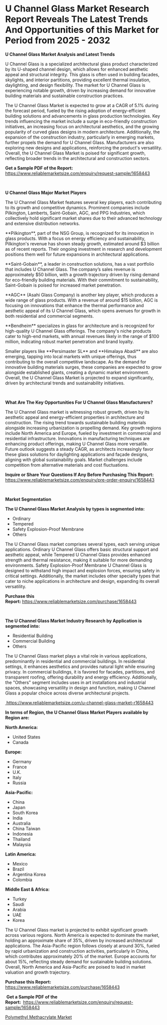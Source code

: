 <p><h1>U Channel Glass Market Research Report Reveals The Latest Trends And Opportunities of this Market for Period from 2025 - 2032</h1></p><p><strong>U Channel Glass Market Analysis and Latest Trends</strong></p>
<p><p>U Channel Glass is a specialized architectural glass product characterized by its U-shaped channel design, which allows for enhanced aesthetic appeal and structural integrity. This glass is often used in building facades, skylights, and interior partitions, providing excellent thermal insulation, daylighting, and design flexibility. The market for U Channel Glass is experiencing notable growth, driven by increasing demand for innovative building materials and sustainable construction practices.</p><p>The U Channel Glass Market is expected to grow at a CAGR of 5.1% during the forecast period, fueled by the rising adoption of energy-efficient building solutions and advancements in glass production technologies. Key trends influencing the market include a surge in eco-friendly construction initiatives, an increasing focus on architectural aesthetics, and the growing popularity of curved glass designs in modern architecture. Additionally, the expansion of the construction industry, particularly in emerging markets, further propels the demand for U Channel Glass. Manufacturers are also exploring new designs and applications, reinforcing the product's versatility. Overall, the U Channel Glass Market is poised for significant growth, reflecting broader trends in the architectural and construction sectors.</p></p>
<p><strong>Get a Sample PDF of the Report:&nbsp;</strong> <a href="https://www.reliablemarketsize.com/enquiry/request-sample/1658443?utm_campaign=2892&utm_medium=2&utm_source=Github&utm_content=ia&utm_term=31032025&utm_id=u-channel-glass">https://www.reliablemarketsize.com/enquiry/request-sample/1658443</a></p>
<p>&nbsp;</p>
<p><strong>U Channel Glass Major Market Players</strong></p>
<p><p>The U Channel Glass Market features several key players, each contributing to its growth and competitive dynamics. Prominent companies include Pilkington, Lamberts, Saint-Gobain, AGC, and PPG Industries, which collectively hold significant market shares due to their advanced technology and extensive distribution networks.</p><p>**Pilkington**, part of the NSG Group, is recognized for its innovation in glass products. With a focus on energy efficiency and sustainability, Pilkington's revenue has shown steady growth, estimated around $3 billion as of recent reports. Their ongoing investment in research and development positions them well for future expansions in architectural applications.</p><p>**Saint-Gobain**, a leader in construction solutions, has a vast portfolio that includes U Channel Glass. The company’s sales revenue is approximately $50 billion, with a growth trajectory driven by rising demand for eco-friendly building materials. With their commitment to sustainability, Saint-Gobain is poised for increased market penetration.</p><p>**AGC** (Asahi Glass Company) is another key player, which produces a wide range of glass products. With a revenue of around $15 billion, AGC is focusing on innovations that enhance the thermal performance and aesthetic appeal of its U Channel Glass, which opens avenues for growth in both residential and commercial segments.</p><p>**Bendheim** specializes in glass for architecture and is recognized for high-quality U Channel Glass offerings. The company's niche products cater to high-end markets, with annual revenues likely in the range of $100 million, indicating robust market penetration and brand loyalty.</p><p>Smaller players like **Persimaster SL** and **Himalaya Abadi** are also emerging, tapping into local markets with unique offerings, thus contributing to the overall competitive landscape. As the demand for innovative building materials surges, these companies are expected to grow alongside established giants, creating a dynamic market environment. Overall, the U Channel Glass Market is projected to expand significantly, driven by architectural trends and sustainability initiatives.</p></p>
<p>&nbsp;</p>
<p><strong>What Are The Key Opportunities For U Channel Glass Manufacturers?</strong></p>
<p><p>The U Channel Glass market is witnessing robust growth, driven by its aesthetic appeal and energy-efficient properties in architecture and construction. The rising trend towards sustainable building materials alongside increasing urbanization is propelling demand. Key growth regions include North America and Europe, fueled by investment in commercial and residential infrastructure. Innovations in manufacturing techniques are enhancing product offerings, making U Channel Glass more versatile. Future outlook suggests a steady CAGR, as architects increasingly favor these glass solutions for daylighting applications and façade designs, aligning with global sustainability goals. Market challenges include competition from alternative materials and cost fluctuations.</p></p>
<p><strong>Inquire or Share Your Questions If Any Before Purchasing This Report:</strong> <a href="https://www.reliablemarketsize.com/enquiry/pre-order-enquiry/1658443?utm_campaign=2892&utm_medium=2&utm_source=Github&utm_content=ia&utm_term=31032025&utm_id=u-channel-glass">https://www.reliablemarketsize.com/enquiry/pre-order-enquiry/1658443</a></p>
<p>&nbsp;</p>
<p><strong>Market Segmentation</strong></p>
<p><strong>The U Channel Glass Market Analysis by types is segmented into:</strong></p>
<p><ul><li>Ordinary</li><li>Tempered</li><li>Safety Explosion-Proof Membrane</li><li>Others</li></ul></p>
<p><p>The U Channel Glass market comprises several types, each serving unique applications. Ordinary U Channel Glass offers basic structural support and aesthetic appeal, while Tempered U Channel Glass provides enhanced strength and thermal resistance, making it suitable for more demanding environments. Safety Explosion-Proof Membrane U Channel Glass is designed to withstand high impact and explosion forces, ensuring safety in critical settings. Additionally, the market includes other specialty types that cater to niche applications in architecture and design, expanding its overall versatility.</p></p>
<p><strong>Purchase this Report:&nbsp;</strong><a href="https://www.reliablemarketsize.com/purchase/1658443?utm_campaign=2892&utm_medium=2&utm_source=Github&utm_content=ia&utm_term=31032025&utm_id=u-channel-glass">https://www.reliablemarketsize.com/purchase/1658443</a></p>
<p>&nbsp;</p>
<p><strong>The U Channel Glass Market Industry Research by Application is segmented into:</strong></p>
<p><ul><li>Residential Building</li><li>Commercial Building</li><li>Others</li></ul></p>
<p><p>The U Channel Glass market plays a vital role in various applications, predominantly in residential and commercial buildings. In residential settings, it enhances aesthetics and provides natural light while ensuring privacy. In commercial buildings, it is favored for facades, partitions, and transparent roofing, offering durability and energy efficiency. Additionally, the "Others" segment includes uses in art installations and industrial spaces, showcasing versatility in design and function, making U Channel Glass a popular choice across diverse architectural projects.</p></p>
<p><a href="https://www.reliablemarketsize.com/u-channel-glass-market-r1658443?utm_campaign=2892&utm_medium=2&utm_source=Github&utm_content=ia&utm_term=31032025&utm_id=u-channel-glass">&nbsp;https://www.reliablemarketsize.com/u-channel-glass-market-r1658443</a></p>
<p><strong>In terms of Region, the U Channel Glass Market Players available by Region are:</strong></p>
<p>
    <p> <strong> North America: </strong>
        <ul>
            <li>United States</li>
            <li>Canada</li>
        </ul>
        </p> 
    <p> <strong> Europe: </strong>
        <ul>
            <li>Germany</li>
            <li>France</li>
            <li>U.K.</li>
            <li>Italy</li>
            <li>Russia</li>
        </ul>
        </p> 
    <p> <strong> Asia-Pacific: </strong>
        <ul>
            <li>China</li>
            <li>Japan</li>
            <li>South Korea</li>
            <li>India</li>
            <li>Australia</li>
            <li>China Taiwan</li>
            <li>Indonesia</li>
            <li>Thailand</li>
            <li>Malaysia</li>
        </ul>
        </p> 
    <p> <strong> Latin America: </strong>
        <ul>
            <li>Mexico</li>
            <li>Brazil</li>
            <li>Argentina Korea</li>
            <li>Colombia</li>
        </ul>
        </p> 
    <p> <strong> Middle East & Africa: </strong>
        <ul>
            <li>Turkey</li>
            <li>Saudi</li>
            <li>Arabia</li>
            <li>UAE</li>
            <li>Korea</li>
        </ul>
    </p>
    </p>
<p><p>The U Channel Glass market is projected to exhibit significant growth across various regions. North America is expected to dominate the market, holding an approximate share of 35%, driven by increased architectural applications. The Asia-Pacific region follows closely at around 30%, fueled by rapid urbanization and construction activities, particularly in China, which contributes approximately 20% of the market. Europe accounts for about 15%, reflecting steady demand for sustainable building solutions. Overall, North America and Asia-Pacific are poised to lead in market valuation and growth trajectory.</p></p>
<p><strong>Purchase this Report: </strong><a href="https://www.reliablemarketsize.com/purchase/1658443?utm_campaign=2892&utm_medium=2&utm_source=Github&utm_content=ia&utm_term=31032025&utm_id=u-channel-glass">https://www.reliablemarketsize.com/purchase/1658443</a></p>
<p>&nbsp;<strong>Get a Sample PDF of the Report:&nbsp;&nbsp;</strong><a href="https://www.reliablemarketsize.com/enquiry/request-sample/1658443?utm_campaign=2892&utm_medium=2&utm_source=Github&utm_content=ia&utm_term=31032025&utm_id=u-channel-glass">https://www.reliablemarketsize.com/enquiry/request-sample/1658443</a></p>
<p><strong></strong></p>
<p><p><a href="https://github.com/salodipura00/Market-Research-Report-List-1/blob/main/polymethyl-methacrylate-market.md?utm_campaign=2892&utm_medium=2&utm_source=Github&utm_content=ia&utm_term=31032025&utm_id=u-channel-glass">Polymethyl Methacrylate Market</a></p></p>